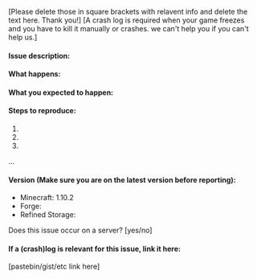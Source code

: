 [Please delete those in square brackets with relavent info and delete the text here. Thank you!]
[A crash log is required when your game freezes and you have to kill it manually or crashes. we can't help you if you can't help us.]
#### Issue description:

#### What happens:

#### What you expected to happen:

#### Steps to reproduce:
1.
2.
3.
...

#### Version (Make sure you are on the latest version before reporting):

- Minecraft: 1.10.2
- Forge:
- Refined Storage:

Does this issue occur on a server? [yes/no]

#### If a (crash)log is relevant for this issue, link it here:
[pastebin/gist/etc link here]
